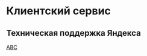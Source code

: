 # Клиентский сервис
## Техническая поддержка Яндекса

[ABC](https://abc.yandex-team.ru/services/yandexcustomersupport/)

